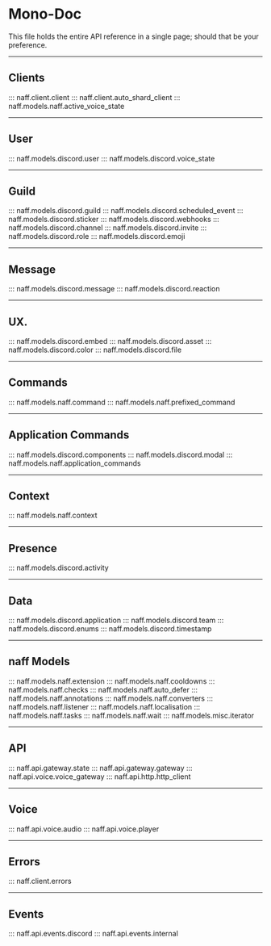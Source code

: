 # Mono-Doc
This file holds the entire API reference in a single page; should that be your preference.

[//]: # (":::: naff" - while this would be an option, the order sucks)

---
## Clients
::: naff.client.client
::: naff.client.auto_shard_client
::: naff.models.naff.active_voice_state

---
## User
::: naff.models.discord.user
::: naff.models.discord.voice_state

---
## Guild
::: naff.models.discord.guild
::: naff.models.discord.scheduled_event
::: naff.models.discord.sticker
::: naff.models.discord.webhooks
::: naff.models.discord.channel
::: naff.models.discord.invite
::: naff.models.discord.role
::: naff.models.discord.emoji

---
## Message
::: naff.models.discord.message
::: naff.models.discord.reaction

---
## UX.
::: naff.models.discord.embed
::: naff.models.discord.asset
::: naff.models.discord.color
::: naff.models.discord.file

---
## Commands
::: naff.models.naff.command
::: naff.models.naff.prefixed_command

---
## Application Commands

::: naff.models.discord.components
::: naff.models.discord.modal
::: naff.models.naff.application_commands

---
## Context
::: naff.models.naff.context

---
## Presence
::: naff.models.discord.activity

---
## Data
::: naff.models.discord.application
::: naff.models.discord.team
::: naff.models.discord.enums
::: naff.models.discord.timestamp

---
## naff Models
::: naff.models.naff.extension
::: naff.models.naff.cooldowns
::: naff.models.naff.checks
::: naff.models.naff.auto_defer
::: naff.models.naff.annotations
::: naff.models.naff.converters
::: naff.models.naff.listener
::: naff.models.naff.localisation
::: naff.models.naff.tasks
::: naff.models.naff.wait
::: naff.models.misc.iterator

---
## API
::: naff.api.gateway.state
::: naff.api.gateway.gateway
::: naff.api.voice.voice_gateway
::: naff.api.http.http_client

---
## Voice
::: naff.api.voice.audio
::: naff.api.voice.player


---
## Errors
::: naff.client.errors

---
## Events
::: naff.api.events.discord
::: naff.api.events.internal
